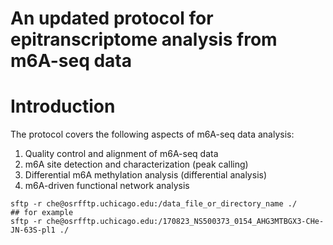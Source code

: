 # An updated protocol for epitranscriptome analysis from m6A-seq data

# Introduction
The protocol covers the following aspects of m6A-seq data analysis:
1. Quality control and alignment of m6A-seq data
1. m6A site detection and characterization (peak calling)
1. Differential m6A methylation analysis (differential analysis)
1. m6A-driven functional network analysis



```
sftp -r che@osrfftp.uchicago.edu:/data_file_or_directory_name ./
## for example
sftp -r che@osrfftp.uchicago.edu:/170823_NS500373_0154_AHG3MTBGX3-CHe-JN-63S-pl1 ./
```

